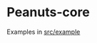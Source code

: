 # Peanuts-core

Examples in [src/example](https://github.com/pryter/Peanuts-core/tree/main/src/example)
